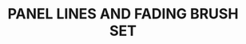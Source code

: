 ---
title: "PANEL LINES AND FADING BRUSH SET"
price: "TBA"
desc: "Opis nije dostupan"
img_path: "/assets/img/A.MIG-7605.jpg"
brand: AMMO
available: true
cat: "tools"
subcat: "BRUSH SETS"
subsubcat: "SS"
---